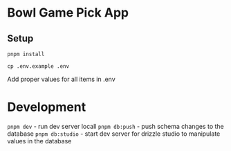 # Bowl Game Pick App

## Setup

`pnpm install`

`cp .env.example .env`

Add proper values for all items in .env

# Development

`pnpm dev` - run dev server locall
`pnpm db:push` - push schema changes to the database
`pnpm db:studio` - start dev server for drizzle studio to manipulate values in the database